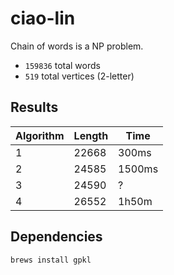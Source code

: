 # ciao-lin

Chain of words is a NP problem.

+ `159836` total words
+ `519` total vertices (2-letter)

## Results

| Algorithm | Length | Time   |
|-----------|--------|--------|
| 1         | 22668  | 300ms  |
| 2         | 24585  | 1500ms |
| 3         | 24590  | ?      |
| 4         | 26552  | 1h50m  |

## Dependencies

```sh
brews install gpkl
```
